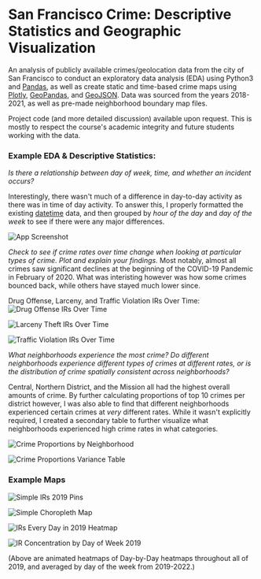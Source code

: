 
# San Francisco Crime: Descriptive Statistics and Geographic Visualization


An analysis of publicly available crimes/geolocation data from the city of San Francisco to conduct an exploratory 
data analysis (EDA) using Python3 and [Pandas](https://pandas.pydata.org/pandas-docs/stable/user_guide/index.html#user-guide), as well as create static and time-based crime maps using [Plotly](https://plotly.com/python/), [GeoPandas](https://geopandas.org/en/stable/docs/reference/api/geopandas.GeoDataFrame.html#geopandas.GeoDataFrame), and [GeoJSON](https://geojson.org/). Data was sourced 
from the years 2018-2021, as well as pre-made neighborhood boundary map files.

Project code (and more detailed discussion) available upon request. This is mostly to respect the course's 
academic integrity and future students working with the data.


### Example EDA & Descriptive Statistics: 
*Is there a relationship between day of week, time, and whether an incident occurs?*

Interestingly, there wasn't much of a difference in day-to-day 
activity as there was in time of day activity. To answer this, 
I properly formatted the existing [datetime](https://pandas.pydata.org/docs/reference/api/pandas.to_datetime.html) data, 
and then grouped by *hour of the day* and *day of the week* to see if there were any major differences. 

![App Screenshot](https://github.com/kch0p/Legal-Studies-123-Problem-Set-1/blob/main/readme_files/images/hour_of_day_chart.png)



*Check to see if crime rates over time change when looking at particular types of crime. Plot and explain your findings.*
Most notably, almost all crimes saw significant declines at the beginning of the COVID-19 Pandemic in February of 2020. What was interisting however
was how some crimes bounced back, while others have stayed much lower since. 

Drug Offense, Larceny, and Traffic Violation IRs Over Time:
![Drug Offense IRs Over Time](https://github.com/kch0p/Legal-Studies-123-Problem-Set-1/blob/main/readme_files/images/drug_offenses_over_time.png)

![Larceny Theft IRs Over Time](https://github.com/kch0p/Legal-Studies-123-Problem-Set-1/blob/main/readme_files/images/larceny_theft_over_time.png)

![Traffic Violation IRs Over Time](https://github.com/kch0p/Legal-Studies-123-Problem-Set-1/blob/main/readme_files/images/traffic_violations_over_time.png)

*What neighborhoods experience the most crime? Do different neighborhoods experience different types of crimes at different rates, or is the distribution of crime spatially consistent across neighborhoods?*


Central, Northern District, and the Mission all had the highest overall amounts of crime. By further calculating proportions of top 10 crimes per district however, 
I was also able to find that different neighborhoods experienced certain crimes at *very* different rates. While it wasn't
explicitly required, I created a secondary table to further visualize what neighborhoods
experienced high crime rates in what categories. 

![Crime Proportions by Neighborhood](https://github.com/kch0p/Legal-Studies-123-Problem-Set-1/blob/main/readme_files/images/crime_by_neighborhood.png)

![Crime Proportions Variance Table](https://github.com/kch0p/Legal-Studies-123-Problem-Set-1/blob/main/readme_files/images/crime_proportions_by_neighborhood.png)


### Example Maps 

![Simple IRs 2019 Pins](https://github.com/kch0p/Legal-Studies-123-Problem-Set-1/blob/main/readme_files/images/simple_crimes_map.png)

![Simple Choropleth Map](https://github.com/kch0p/Legal-Studies-123-Problem-Set-1/blob/main/readme_files/images/sf_ir_choropleth(1).png)

![IRs Every Day in 2019 Heatmap](https://github.com/kch0p/Legal-Studies-123-Problem-Set-1/blob/main/readme_files/images/example%20day-day%20ir%20heatmap%202019.gif)

![IR Concentration by Day of Week 2019](https://github.com/kch0p/Legal-Studies-123-Problem-Set-1/blob/main/readme_files/images/day_of_week_ir_heatmap.gif)

(Above are animated heatmaps of Day-by-Day heatmaps throughout all of 2019, and averaged by day of the week from 2019-2022.)
